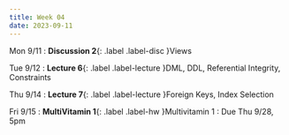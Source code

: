 ```yaml
---
title: Week 04
date: 2023-09-11
---
```


Mon 9/11
: **Discussion 2**{: .label .label-disc }Views

Tue 9/12
: **Lecture 6**{: .label .label-lecture }DML, DDL, Referential Integrity, Constraints

Thu 9/14
: **Lecture 7**{: .label .label-lecture }Foreign Keys, Index Selection

Fri 9/15
: **MultiVitamin 1**{: .label .label-hw }Multivitamin 1
  : Due Thu 9/28, 5pm

